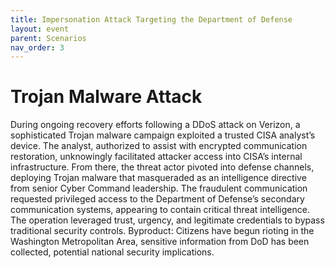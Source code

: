 ```yaml
---
title: Impersonation Attack Targeting the Department of Defense
layout: event
parent: Scenarios
nav_order: 3
---
```

# Trojan Malware Attack 
During ongoing recovery efforts following a DDoS attack on Verizon, a sophisticated Trojan malware campaign exploited a trusted CISA analyst’s device. The analyst, authorized to assist with encrypted communication restoration, unknowingly facilitated attacker access into CISA’s internal infrastructure. From there, the threat actor pivoted into defense channels, deploying Trojan malware that masqueraded as an intelligence directive from senior Cyber Command leadership. The fraudulent communication requested privileged access to the Department of Defense’s secondary communication systems, appearing to contain critical threat intelligence. The operation leveraged trust, urgency, and legitimate credentials to bypass traditional security controls.
Byproduct: Citizens have begun rioting in the Washington Metropolitan Area, sensitive information from DoD has been collected, potential national security implications. 
